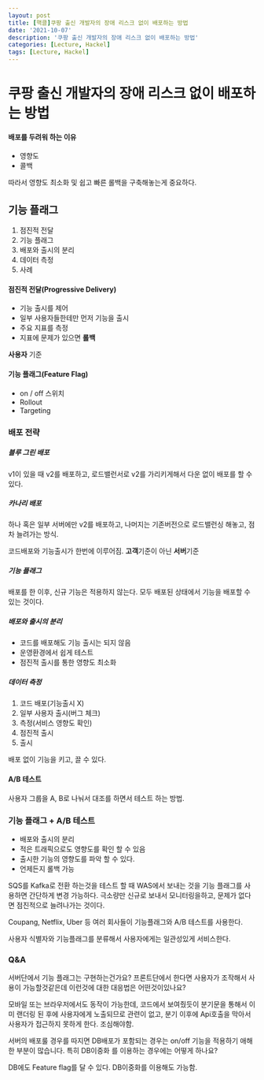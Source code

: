 ```yaml
---
layout: post
title: [핵클]쿠팡 출신 개발자의 장애 리스크 없이 배포하는 방법
date: '2021-10-07'
description: '쿠팡 출신 개발자의 장애 리스크 없이 배포하는 방법'
categories: [Lecture, Hackel]
tags: [Lecture, Hackel]
---
```

# 쿠팡 출신 개발자의 장애 리스크 없이 배포하는 방법



#### 배포를 두려워 하는 이유

- 영향도
- 콜백

따라서 영향도 최소화 및 쉽고 빠른 롤백을 구축해놓는게 중요하다.



## 기능 플래그

1. 점진적 전달
2. 기능 플래그
3. 배포와 출시의 분리
4. 데이터 측정
5. 사례



#### 점진적 전달(Progressive Delivery)

- 기능 출시를 제어
- 일부 사용자들한테만 먼저 기능을 출시
- 주요 지표를 측정
- 지표에 문제가 있으면 **롤백**

**사용자** 기준



#### 기능 플래그(Feature Flag)

- on / off 스위치
- Rollout
- Targeting



### 배포 전략

##### 블루 그린 배포

v1이 있을 때 v2를 배포하고, 로드밸런서로 v2를 가리키게해서 다운 없이 배포를 할 수 있다.

##### 카나리 배포

하나 혹은 일부 서버에만 v2를 배포하고, 나머지는 기존버전으로 로드밸런싱 해놓고, 점차 늘려가는 방식.

코드배포와 기능출시가 한번에 이루어짐. **고객**기준이 아닌 **서버**기준



##### 기능 플래그

배포를 한 이후, 신규 기능은 적용하지 않는다. 모두 배포된 상태에서 기능을 배포할 수 있는 것이다.



##### 배포와 출시의 분리

- 코드를 배포해도 기능 출시는 되지 않음
- 운영환경에서 쉽게 테스트
- 점진적 출시를 통한 영향도 최소화



##### 데이터 측정

1. 코드 배포(기능출시 X)
2. 일부 사용자 출시(버그 체크)
3. 측정(서비스 영향도 확인)
4. 점진적 출시
5. 출시



배포 없이 기능을 키고, 끌 수 있다.



#### A/B 테스트

사용자 그룹을 A, B로 나눠서 대조를 하면서 테스트 하는 방법.



### 기능 플래그 + A/B 테스트

- 배포와 출시의 분리
- 적은 트래픽으로도 영향도를 확인 할 수 있음
- 출시한 기능의 영향도를 파악 할 수 있다.
- 언제든지 롤백 가능



SQS를 Kafka로 전환 하는것을 테스트 할 때 WAS에서 보내는 것을 기능 플래그를 사용하면 간단하게 변경 가능하다. 극소량만 신규로 보내서 모니터링을하고, 문제가 없다면 점진적으로 늘려나가는 것이다.

Coupang, Netflix, Uber 등 여러 회사들이 기능플래그와 A/B 테스트를 사용한다.

사용자 식별자와 기능플래그를 분류해서 사용자에게는 일관성있게 서비스한다.



### Q&A

서버단에서 기능 플래그는 구현하는건가요? 프론트단에서 한다면 사용자가 조작해서 사용이 가능할것같은데 이런것에 대한 대응법은 어떤것이있나요?

모바일 또는 브라우저에서도 동작이 가능한데, 코드에서 보여줬듯이 분기문을 통해서 이미 랜더링 된 후에 사용자에게 노출되므로 관련이 없고, 분기 이후에 Api호출을 막아서 사용자가 접근하지 못하게 한다. 조심해야함.

서버의 배포룰 경우를 따지면 DB배포가 포함되는 경우는 on/off 기능을 적용하기 애해한 부분이 많습니다. 특히 DB이중화 를 이용하는 경우에는 어떻게 하나요?

DB에도 Feature flag를 달 수 있다. DB이중화를 이용해도 가능함.